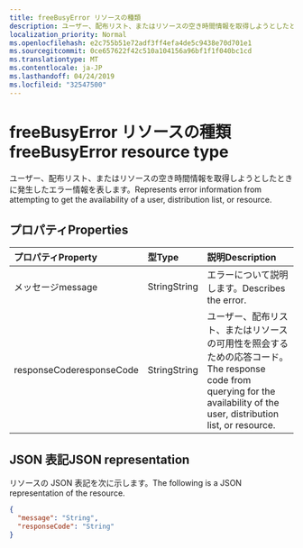 ```yaml
---
title: freeBusyError リソースの種類
description: ユーザー、配布リスト、またはリソースの空き時間情報を取得しようとしたときに発生したエラー情報を表します。
localization_priority: Normal
ms.openlocfilehash: e2c755b51e72adf3ff4efa4de5c9438e70d701e1
ms.sourcegitcommit: 0ce657622f42c510a104156a96bf1f1f040bc1cd
ms.translationtype: MT
ms.contentlocale: ja-JP
ms.lasthandoff: 04/24/2019
ms.locfileid: "32547500"
---
```

# <a name="freebusyerror-resource-type"></a><span data-ttu-id="25075-103">freeBusyError リソースの種類</span><span class="sxs-lookup"><span data-stu-id="25075-103">freeBusyError resource type</span></span>

<span data-ttu-id="25075-104">ユーザー、配布リスト、またはリソースの空き時間情報を取得しようとしたときに発生したエラー情報を表します。</span><span class="sxs-lookup"><span data-stu-id="25075-104">Represents error information from attempting to get the availability of a user, distribution list, or resource.</span></span>

## <a name="properties"></a><span data-ttu-id="25075-105">プロパティ</span><span class="sxs-lookup"><span data-stu-id="25075-105">Properties</span></span>
| <span data-ttu-id="25075-106">プロパティ</span><span class="sxs-lookup"><span data-stu-id="25075-106">Property</span></span>     | <span data-ttu-id="25075-107">型</span><span class="sxs-lookup"><span data-stu-id="25075-107">Type</span></span>   |<span data-ttu-id="25075-108">説明</span><span class="sxs-lookup"><span data-stu-id="25075-108">Description</span></span>|
|:---------------|:--------|:----------|
|<span data-ttu-id="25075-109">メッセージ​​</span><span class="sxs-lookup"><span data-stu-id="25075-109">message</span></span> |<span data-ttu-id="25075-110">String</span><span class="sxs-lookup"><span data-stu-id="25075-110">String</span></span> |<span data-ttu-id="25075-111">エラーについて説明します。</span><span class="sxs-lookup"><span data-stu-id="25075-111">Describes the error.</span></span> |
|<span data-ttu-id="25075-112">responseCode</span><span class="sxs-lookup"><span data-stu-id="25075-112">responseCode</span></span> |<span data-ttu-id="25075-113">String</span><span class="sxs-lookup"><span data-stu-id="25075-113">String</span></span> |<span data-ttu-id="25075-114">ユーザー、配布リスト、またはリソースの可用性を照会するための応答コード。</span><span class="sxs-lookup"><span data-stu-id="25075-114">The response code from querying for the availability of the user, distribution list, or resource.</span></span> |


## <a name="json-representation"></a><span data-ttu-id="25075-115">JSON 表記</span><span class="sxs-lookup"><span data-stu-id="25075-115">JSON representation</span></span>

<span data-ttu-id="25075-116">リソースの JSON 表記を次に示します。</span><span class="sxs-lookup"><span data-stu-id="25075-116">The following is a JSON representation of the resource.</span></span>

<!-- {
  "blockType": "resource",
  "optionalProperties": [

  ],
  "@odata.type": "microsoft.graph.freeBusyError"
}-->

```json
{
  "message": "String",
  "responseCode": "String"
}

```

<!-- uuid: 8fcb5dbc-d5aa-4681-8e31-b001d5168d79
2015-10-25 14:57:30 UTC -->
<!--
{
  "type": "#page.annotation",
  "description": "freeBusyError resource",
  "keywords": "",
  "section": "documentation",
  "tocPath": ""
}
-->
